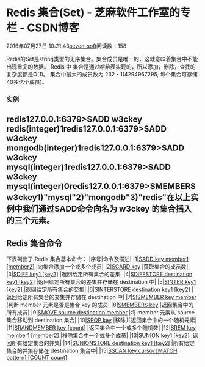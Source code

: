 
# Redis 集合(Set) -  芝麻软件工作室的专栏 - CSDN博客


2016年07月27日 10:21:43[seven-soft](https://me.csdn.net/softn)阅读数：158


Redis的Set是string类型的无序集合。集合成员是唯一的，这就意味着集合中不能出现重复的数据。
Redis 中 集合是通过哈希表实现的，所以添加，删除，查找的复杂度都是O(1)。
集合中最大的成员数为 232 - 1(4294967295, 每个集合可存储40多亿个成员)。
### 实例
redis127.0.0.1:6379>SADD w3ckey redis(integer)1redis127.0.0.1:6379>SADD w3ckey mongodb(integer)1redis127.0.0.1:6379>SADD w3ckey mysql(integer)1redis127.0.0.1:6379>SADD w3ckey mysql(integer)0redis127.0.0.1:6379>SMEMBERS w3ckey1)"mysql"2)"mongodb"3)"redis"在以上实例中我们通过**SADD**命令向名为 w3ckey 的集合插入的三个元素。
---

## Redis 集合命令
下表列出了 Redis 集合基本命令：
|序号|命令及描述|
|1|[SADD key member1 [member2]](http://www.runoob.com/redis/sets-sadd.html)
|向集合添加一个或多个成员|
|2|[SCARD key](http://www.runoob.com/redis/sets-scard.html)
|获取集合的成员数|
|3|[SDIFF key1 [key2]](http://www.runoob.com/redis/sets-sdiff.html)
|返回给定所有集合的差集|
|4|[SDIFFSTORE destination key1 [key2]](http://www.runoob.com/redis/sets-sdiffstore.html)
|返回给定所有集合的差集并存储在 destination 中|
|5|[SINTER key1 [key2]](http://www.runoob.com/redis/sets-sinter.html)
|返回给定所有集合的交集|
|6|[SINTERSTORE destination key1 [key2]](http://www.runoob.com/redis/sets-sinterstore.html)
|返回给定所有集合的交集并存储在 destination 中|
|7|[SISMEMBER key member](http://www.runoob.com/redis/sets-sismember.html)
|判断 member 元素是否是集合 key 的成员|
|8|[SMEMBERS key](http://www.runoob.com/redis/sets-smembers.html)
|返回集合中的所有成员|
|9|[SMOVE source destination member](http://www.runoob.com/redis/sets-smove.html)
|将 member 元素从 source 集合移动到 destination 集合|
|10|[SPOP key](http://www.runoob.com/redis/sets-spop.html)
|移除并返回集合中的一个随机元素|
|11|[SRANDMEMBER key [count]](http://www.runoob.com/redis/sets-srandmember.html)
|返回集合中一个或多个随机数|
|12|[SREM key member1 [member2]](http://www.runoob.com/redis/sets-srem.html)
|移除集合中一个或多个成员|
|13|[SUNION key1 [key2]](http://www.runoob.com/redis/sets-sunion.html)
|返回所有给定集合的并集|
|14|[SUNIONSTORE destination key1 [key2]](http://www.runoob.com/redis/sets-sunionstore.html)
|所有给定集合的并集存储在 destination 集合中|
|15|[SSCAN key cursor [MATCH pattern] [COUNT count]](http://www.runoob.com/redis/sets-sscan.html)|

